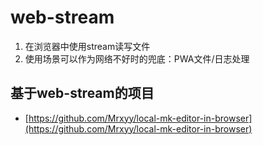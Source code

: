 # web-stream
1. 在浏览器中使用stream读写文件
2. 使用场景可以作为网络不好时的兜底：PWA文件/日志处理

## 基于web-stream的项目
+ [https://github.com/Mrxyy/local-mk-editor-in-browser](https://github.com/Mrxyy/local-mk-editor-in-browser)

